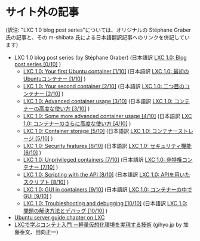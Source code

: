 # サイト外の記事 <!-- External articles -->

(訳注: "LXC 1.0 blog post series"については、オリジナルの Stéphane Graber 氏の記事と、その m-shibata 氏による日本語翻訳記事へのリンクを併記しています)

 * LXC 1.0 blog post series (by Stéphane Graber) (日本語訳 [LXC 1.0: Blog post series [0/10]](http://qiita.com/m-shibata/items/ee9b295a2596824da819) )
    * [LXC 1.0: Your first Ubuntu container [1/10]](https://www.stgraber.org/2013/12/20/lxc-1-0-your-first-ubuntu-container)
    (日本語訳 [LXC 1.0: 最初のUbuntuコンテナー [1/10]](http://qiita.com/m-shibata/items/140a22215db40e99a720) )
    * [LXC 1.0: Your second container [2/10]](https://www.stgraber.org/2013/12/21/lxc-1-0-your-second-container)
    (日本語訳 [LXC 1.0: 二つ目のコンテナー [2/10]](http://qiita.com/m-shibata/items/6a42ea6b4e3e89bc1259) )
    * [LXC 1.0: Advanced container usage [3/10]](https://www.stgraber.org/2013/12/21/lxc-1-0-advanced-container-usage)
    (日本語訳 [LXC 1.0: コンテナーの高度な使い方 [3/10]](http://qiita.com/m-shibata/items/0bfef9f8be86b375b428) )
    * [LXC 1.0: Some more advanced container usage [4/10]](https://www.stgraber.org/2013/12/23/lxc-1-0-some-more-advanced-container-usage)
    (日本語訳 [LXC 1.0: コンテナーのさらに高度な使い方 [4/10]](http://qiita.com/m-shibata/items/dd1a46ea6d98bbdf1ee5) )
    * [LXC 1.0: Container storage [5/10]](https://www.stgraber.org/2013/12/27/lxc-1-0-container-storage)
    (日本語訳 [LXC 1.0: コンテナーストレージ [5/10]](http://qiita.com/m-shibata/items/e599d2cba27539baf8ae) )
    * [LXC 1.0: Security features [6/10]](https://www.stgraber.org/2014/01/01/lxc-1-0-security-features)
    (日本語訳 [LXC 1.0: セキュリティ機能 [6/10]](http://qiita.com/m-shibata/items/2735fa498fceb390dc59) )
    * [LXC 1.0: Unprivileged containers [7/10]](https://www.stgraber.org/2014/01/17/lxc-1-0-unprivileged-containers)
    (日本語訳 [LXC 1.0: 非特権コンテナー [7/10]](http://qiita.com/m-shibata/items/698d92d67c7a76612009) )
    * [LXC 1.0: Scripting with the API [8/10]](https://www.stgraber.org/2014/02/05/lxc-1-0-scripting-with-the-api)
    (日本語訳 [LXC 1.0: APIを用いたスクリプト [8/10]](http://qiita.com/m-shibata/items/482966870ddb96baddcc) )
    * [LXC 1.0: GUI in containers [9/10]](https://www.stgraber.org/2014/02/09/lxc-1-0-gui-in-containers)
    (日本語訳 [LXC 1.0: コンテナーの中でGUI [9/10]](http://qiita.com/m-shibata/items/907986ed25f7619dc5eb) )
    * [LXC 1.0: Troubleshooting and debugging [10/10]](https://www.stgraber.org/2014/02/18/lxc-1-0-troubleshooting-and-debugging)
    (日本語訳 [LXC 1.0: 問題の解決方法とデバッグ [10/10]](http://qiita.com/m-shibata/items/ec723b891e59154c5798) )
 * [Ubuntu server guide chapter on LXC](https://help.ubuntu.com/lts/serverguide/lxc.html)
 * [LXCで学ぶコンテナ入門 －軽量仮想化環境を実現する技術](http://gihyo.jp/admin/serial/01/linux_containers/) (gihyo.jp by 加藤泰文、田向正一)